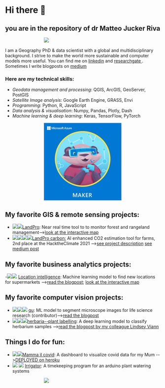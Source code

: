 # Hi there 👋



## you are in the repository of dr Matteo Jucker Riva   

<div style="display: block;  margin-left: auto;  margin-right: auto;  width: 50%;"><img src="images/my_name_is.gif" width=400 ></div>

I am a Geography PhD & data scientist with a global and multidisciplinary background.
I strive to make the world more sustainable and computer models more useful. You can find me on [linkedin](https://www.linkedin.com/in/matteojriva/) and [researchgate 
](https://www.researchgate.net/profile/Matteo_Jucker_Riva). Sometimes I write blogposts on [medium](https://matteo-jriva.medium.com/)

### Here are my technical skills:

- *Geodata management and processing*: QGIS, ArcGIS, GeoServer, PostGIS
- *Satellite Image analysis*: Google Earth Engine, GRASS, Envi
- *Programming*: Python, R, JavaScript
- *Data analysis & visualisation*: Numpy, Pandas, Plotly, Dash
- *Machine learning & deep learning*: Keras, TensorFlow, PyTorch

<a style="display: block;  margin-left: auto;  margin-right: auto;  width: 50%;" href="https://jumpnet.enjinx.io/eth/asset/68c0000000000030?source=EnjinWallet-1.14.1">
  <img src="images/maker_badge.png" width=300>
</a>

## My favorite GIS & remote sensing projects:

- <a><img class="GEE" width="30" src="https://b.thumbs.redditmedia.com/X9PQAO7ZF1oj5ZxFmgWBFHP-xzqHlRJoUxnzBno2jcA.png"></a><a><img class="JS" width="30" src="https://upload.wikimedia.org/wikipedia/commons/9/99/Unofficial_JavaScript_logo_2.svg"></a>[LandPro](https://github.com/ciskoh/LandProductivity):  Near real time tool to to monitor forest and rangeland management-->[look at the interactive map](https://matteojriva.users.earthengine.app/view/suiviedesinterventionsmidelt)    
- <a><img class="python" width="30" src="https://upload.wikimedia.org/wikipedia/commons/c/c3/Python-logo-notext.svg"></a><a><img class="tf" width="30" src="https://upload.wikimedia.org/wikipedia/commons/2/2d/Tensorflow_logo.svg"></a><a><img class="GEE" width="30" src="https://b.thumbs.redditmedia.com/X9PQAO7ZF1oj5ZxFmgWBFHP-xzqHlRJoUxnzBno2jcA.png"></a><a><img class="CV2" width="30" src="https://upload.wikimedia.org/wikipedia/commons/3/32/OpenCV_Logo_with_text_svg_version.svg"></a>[LandPro carbon:](https://github.com/ciskoh/climate_hackathon) AI enhanced CO2 estimation tool for farms, 2nd place at the HacktheClimate 2021 -->[see project description](https://devpost.com/software/landpro) [see medium post](https://matteo-jriva.medium.com/our-experience-at-the-hacktheclimate-2021-28ae8e01700d)   


## My favorite business analytics projects:
 
-<a><img class="python" width="30" src="https://upload.wikimedia.org/wikipedia/commons/c/c3/Python-logo-notext.svg"></a><a><img class="qgis" width="30" src="https://upload.wikimedia.org/wikipedia/commons/9/91/QGIS_logo_new.svg"></a> [Location intelligence](https://github.com/ciskoh/migros_branch_optimisation):
Machine learning model to find new locations for supermarkets -->[read the blogpost](https://matteo-jriva.medium.com/location-intelligence-the-branch-network-optimization-problem-4aa4740088d8); [look at the interactive map](https://www.google.com/maps/d/u/0/edit?mid=1_uX0U2V-byD1GLv0KRuWC2Gxv2wRuNT7&usp=sharing)

## My favorite computer vision projects:   

- <a><img class="PY" width="30" src="https://upload.wikimedia.org/wikipedia/commons/c/c3/Python-logo-notext.svg"></a><a><img class="tf" width="30" src="https://upload.wikimedia.org/wikipedia/commons/2/2d/Tensorflow_logo.svg"></a><a><img class="PYTORCH" width="30" src="https://upload.wikimedia.org/wikipedia/commons/1/10/PyTorch_logo_icon.svg"></a> [qu](https://github.com/ciskoh/qu): ML model to segment microscope images for life science research (contributor)-->[read the blogpost](https://matteo-jriva.medium.com/on-a-cell-spotting-journey-with-qu-be253b21e6e7)   
- <a><img class="PY" width="30" src="https://upload.wikimedia.org/wikipedia/commons/c/c3/Python-logo-notext.svg"></a><a><img class="tf" width="30" src="https://upload.wikimedia.org/wikipedia/commons/2/2d/Tensorflow_logo.svg"></a><a><img class="CV2" width="30" src="https://upload.wikimedia.org/wikipedia/commons/3/32/OpenCV_Logo_with_text_svg_version.svg"></a>[herbaria--plant labelling](https://github.com/ciskoh/herbaria--plant-labeling): A deep learning model to classify herbarium samples -->[read the blogpost by my colleague Lindsey Viann](https://lindseyviann.medium.com/final-bootcamp-blitz-b0e94407b0a)

## Things I do for fun:   

- <a><img class="PY" width="30" src="https://upload.wikimedia.org/wikipedia/commons/c/c3/Python-logo-notext.svg"></a><a><img class="PLOTLY" width="40" src="https://cdn-images-1.medium.com/max/100/1*4s68xZ7SUymwwDBn3V97hQ@2x.png"></a>[Mamma il covid](https://github.com/ciskoh/mamma-il-covid): A dashboard to visualize covid data for my Mum -->[DEPLOYED on heroku](https://covid-data-for-mums.herokuapp.com/)
- <a><img class="C++" width="30" src="https://raw.githubusercontent.com/isocpp/logos/master/cpp_logo.png"></a> <a><img class="ARDU" width="40" src="https://upload.wikimedia.org/wikipedia/commons/8/87/Arduino_Logo.svg"></a> [Irrigator](https://github.com/ciskoh/irrigator_v2): A timekeeping program for an arduino plant watering systems

<div style="display: block;  margin-left: auto;  margin-right: auto;  width: 50%;"><img src="images/contact_me.gif" width=400 ></div>

